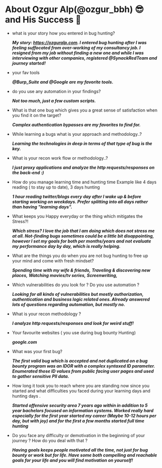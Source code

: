# About  Ozgur Alp(@ozgur_bbh) 😎 and His Success 💪

- what is your story how you entered in bug hunting? 
  
    ***My story: https://ozguralp.com. I entered bug hunting after I was feeling suffocated from over-working of my consultancy job. I resigned from my job without finding a new one and while I was interviewing with other companies, registered @SynackRedTeam and journey started!***

- your fav tools
  
    ***@Burp_Suite and @Google are my favorite tools.***

-  do you use any automation in your findings? 

    ***Not too much, just a few custom scripts.***

- What is that one bug which gives you a great sense of satisfaction when you find it on the target?
 
    ***Complex authentication bypasses are my favorites to find for.***

- While learning a bugs what is your approach and methodology..?

    ***Learning the technologies in deep in terms of that type of bug is the key.***


- What is your recon work flow or methodology..?

    ***I just proxy applications and analyze the http requests/responses on the back-end :)***


- How do you manage learning time and hunting time Example like 4 days reading ( to stay up to date), 3 days hunting
 
    ***1 hour reading twitter/blogs every day after I wake up & before starting working on weekdays. Prefer splitting into all days rather than having "learning days".***


- What keeps you  Happy everyday or the thing which mitigates the Stress?!  
  
   ***Which stress? I love the job that I am doing which does not stress me at all. Not-finding bugs sometimes could be a little bit disappointing, however I set my goals for both per months/years and not evaluate my performance day by day, which is really helping.***

- What are the things you do when you are not bug hunting to free up your mind and come with fresh mindset?
  
    ***Spending time with my wife & friends,***
    ***Traveling & discovering new places,***
    ***Watching movies/tv series,***
    ***Screenwriting,***

- Which vulnerabilities  do you look for ?
Do you use automation ?
 
  ***Looking for all kinds of vulnerabilities but mostly authorization, authentication and business logic related ones. Already answered lots of questions regarding automation, but mostly no.***

- What is your recon methodology ?
 
    ***I analyze http requests/responses and look for weird stuff!***

- Your favourite  websites ( you use during bug bounty Hunting)
 
    ***google.com***

- What was your first bug?
 
   ***The first valid bug which is accepted and not duplicated on a bug bounty program was an IDOR with a complex syntaxed ID parameter. Enumerated those ID values from public facing user pages and used to gather sensitive PII data.***

- How long it took you to reach where you are standing now since you started and what difficulties you faced during your learning days and hunting days .
 
   ***Started offensive security area 7 years ago within in addition to 5 year bachelors focused on information systems. Worked really hard especially for the first year started my career (Maybe 10-12 hours per day, but with joy) and for the first a few months started full time hunting***

- Do you face any difficulty or demotivation in the beginning of your journey ? How do you deal with that ?
 
    ***Having goals keeps people motivated all the time, not just for bug bounty or work but for life. Have some both compelling and reachable goals for your life and you will find motivation on yourself!***

